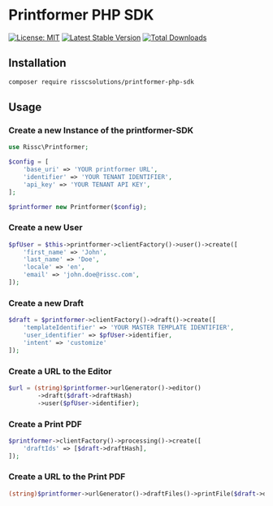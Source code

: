 # Printformer PHP SDK
[![License: MIT](https://img.shields.io/badge/License-MIT-green.svg)](https://opensource.org/licenses/MIT)
[![Latest Stable Version](https://poser.pugx.org/risscsolutions/printformer-php-sdk/v/stable.svg)](https://packagist.org/packages/risscsolutions/printformer-php-sdk)
[![Total Downloads](https://poser.pugx.org/risscsolutions/printformer-php-sdk/downloads)](https://packagist.org/packages/risscsolutions/printformer-php-sdk)

## Installation

```bash
composer require risscsolutions/printformer-php-sdk
```

## Usage

### Create a new Instance of the printformer-SDK
```php
use Rissc\Printformer;

$config = [
    'base_uri' => 'YOUR printformer URL',
    'identifier' => 'YOUR TENANT IDENTIFIER',
    'api_key' => 'YOUR TENANT API KEY',
];

$printformer new Printformer($config);
```

### Create a new User
```php
$pfUser = $this->printformer->clientFactory()->user()->create([
    'first_name' => 'John',
    'last_name' => 'Doe',
    'locale' => 'en',
    'email' => 'john.doe@rissc.com', 
]);
```

### Create a new Draft
```php
$draft = $printformer->clientFactory()->draft()->create([
    'templateIdentifier' => 'YOUR MASTER TEMPLATE IDENTIFIER',
    'user_identifier' => $pfUser->identifier,
    'intent' => 'customize'
]);
```

### Create a URL to the Editor
```php
$url = (string)$printformer->urlGenerator()->editor()
        ->draft($draft->draftHash)
        ->user($pfUser->identifier);
```

### Create a Print PDF
```php
$printformer->clientFactory()->processing()->create([
    'draftIds' => [$draft->draftHash],
]);
```

### Create a URL to the Print PDF
```php
(string)$printformer->urlGenerator()->draftFiles()->printFile($draft->draftHash);
```
